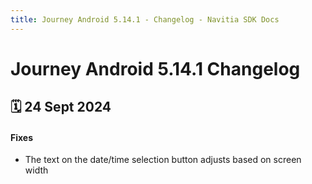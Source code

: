 ```yaml
---
title: Journey Android 5.14.1 - Changelog - Navitia SDK Docs
---
```


# Journey Android 5.14.1 Changelog

<h2>🗓 24 Sept 2024</h2>

#### Fixes
- The text on the date/time selection button adjusts based on screen width
